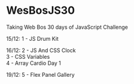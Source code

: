 # WesBosJS30

Taking Web Bos 30 days of JavaScript Challenge

15/12: 
1 - JS Drum Kit

16/12: 
2 - JS And CSS Clock <br>
3 - CSS Variables <br>
4 - Array Cardio Day 1 <br>
      
19/12: 
5 - Flex Panel Gallery
